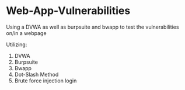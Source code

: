 # Web-App-Vulnerabilities
Using a DVWA as well as burpsuite and bwapp to test the vulnerabilities on/in a webpage

Utilizing:
  1. DVWA
  2. Burpsuite
  3. Bwapp
  4. Dot-Slash Method
  5. Brute force injection login
